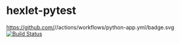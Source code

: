 # hexlet-pytest
https://github.com/<saintodes>/<hexlet-pytest>/actions/workflows/python-app.yml/badge.svg
[![Build Status](https://github.com/saintodes/hexlet-pytest/workflows/python-app/badge.svg)](https://github.com/saintodes/hexlet-pytest/actions)
